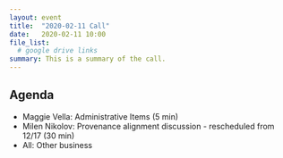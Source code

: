 ```yaml
---
layout: event
title:  "2020-02-11 Call"
date:   2020-02-11 10:00
file_list:
  # google drive links
summary: This is a summary of the call.
---
```

## Agenda
- Maggie Vella: Administrative Items (5 min)
- Milen Nikolov: Provenance alignment discussion - rescheduled from 12/17 (30 min)
- All: Other business
